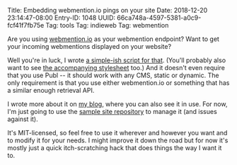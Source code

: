 Title: Embedding webmention.io pings on your site
Date: 2018-12-20 23:14:47-08:00
Entry-ID: 1048
UUID: 66ca748a-4597-5381-a0c9-fcf41f7fb75e
Tag: tools
Tag: indieweb
Tag: webmention

Are you using [webmention.io](https://webmention.io) as your webmention endpoint? Want to get your incoming webmentions displayed on your website?

Well you're in luck, I wrote [a simple-ish script for that](@webmention.js). (You'll probably also want to see [the accompanying stylesheet](@webmentions.css) too.) And it doesn't even require that you use Publ -- it should work with any CMS, static or dynamic. The only requirement is that you use either webmention.io or something that has a similar enough retrieval API.

I wrote more about it on [my blog](https://beesbuzz.biz/blog/3743-More-fun-with-Webmentions), where you can also see it in use. For now, I'm just going to use the [sample site repository](/github-site) to manage it (and issues against it).

It's MIT-licensed, so feel free to use it wherever and however you want and to modify it for your needs. I might improve it down the road but for now it's mostly just a quick itch-scratching hack that does things the way I want it to.
